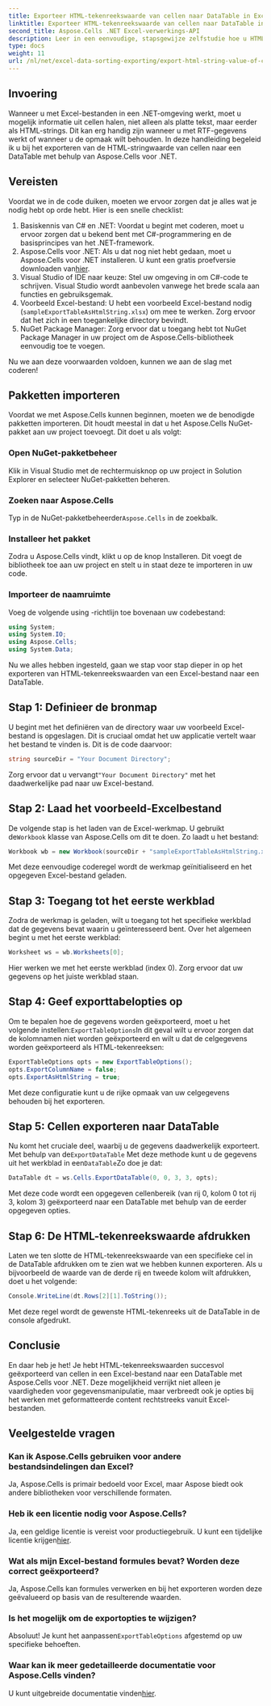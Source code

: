 ```yaml
---
title: Exporteer HTML-tekenreekswaarde van cellen naar DataTable in Excel
linktitle: Exporteer HTML-tekenreekswaarde van cellen naar DataTable in Excel
second_title: Aspose.Cells .NET Excel-verwerkings-API
description: Leer in een eenvoudige, stapsgewijze zelfstudie hoe u HTML-tekenreekswaarden uit Excel-cellen naar een DataTable exporteert met Aspose.Cells voor .NET.
type: docs
weight: 11
url: /nl/net/excel-data-sorting-exporting/export-html-string-value-of-cells-to-datatable-in-excel/
---
```

## Invoering

Wanneer u met Excel-bestanden in een .NET-omgeving werkt, moet u mogelijk informatie uit cellen halen, niet alleen als platte tekst, maar eerder als HTML-strings. Dit kan erg handig zijn wanneer u met RTF-gegevens werkt of wanneer u de opmaak wilt behouden. In deze handleiding begeleid ik u bij het exporteren van de HTML-stringwaarde van cellen naar een DataTable met behulp van Aspose.Cells voor .NET. 

## Vereisten

Voordat we in de code duiken, moeten we ervoor zorgen dat je alles wat je nodig hebt op orde hebt. Hier is een snelle checklist:

1. Basiskennis van C# en .NET: Voordat u begint met coderen, moet u ervoor zorgen dat u bekend bent met C#-programmering en de basisprincipes van het .NET-framework.
2.  Aspose.Cells voor .NET: Als u dat nog niet hebt gedaan, moet u Aspose.Cells voor .NET installeren. U kunt een gratis proefversie downloaden van[hier](https://releases.aspose.com/).
3. Visual Studio of IDE naar keuze: Stel uw omgeving in om C#-code te schrijven. Visual Studio wordt aanbevolen vanwege het brede scala aan functies en gebruiksgemak.
4. Voorbeeld Excel-bestand: U hebt een voorbeeld Excel-bestand nodig (`sampleExportTableAsHtmlString.xlsx`) om mee te werken. Zorg ervoor dat het zich in een toegankelijke directory bevindt.
5. NuGet Package Manager: Zorg ervoor dat u toegang hebt tot NuGet Package Manager in uw project om de Aspose.Cells-bibliotheek eenvoudig toe te voegen.

Nu we aan deze voorwaarden voldoen, kunnen we aan de slag met coderen!

## Pakketten importeren

Voordat we met Aspose.Cells kunnen beginnen, moeten we de benodigde pakketten importeren. Dit houdt meestal in dat u het Aspose.Cells NuGet-pakket aan uw project toevoegt. Dit doet u als volgt:

### Open NuGet-pakketbeheer

Klik in Visual Studio met de rechtermuisknop op uw project in Solution Explorer en selecteer NuGet-pakketten beheren.

### Zoeken naar Aspose.Cells

 Typ in de NuGet-pakketbeheerder`Aspose.Cells` in de zoekbalk.

### Installeer het pakket

Zodra u Aspose.Cells vindt, klikt u op de knop Installeren. Dit voegt de bibliotheek toe aan uw project en stelt u in staat deze te importeren in uw code.

### Importeer de naamruimte

Voeg de volgende using -richtlijn toe bovenaan uw codebestand:

```csharp
using System;
using System.IO;
using Aspose.Cells;
using System.Data;
```

Nu we alles hebben ingesteld, gaan we stap voor stap dieper in op het exporteren van HTML-tekenreekswaarden van een Excel-bestand naar een DataTable. 

## Stap 1: Definieer de bronmap

U begint met het definiëren van de directory waar uw voorbeeld Excel-bestand is opgeslagen. Dit is cruciaal omdat het uw applicatie vertelt waar het bestand te vinden is. Dit is de code daarvoor:

```csharp
string sourceDir = "Your Document Directory";
```

 Zorg ervoor dat u vervangt`"Your Document Directory"` met het daadwerkelijke pad naar uw Excel-bestand.

## Stap 2: Laad het voorbeeld-Excelbestand

 De volgende stap is het laden van de Excel-werkmap. U gebruikt de`Workbook` klasse van Aspose.Cells om dit te doen. Zo laadt u het bestand:

```csharp
Workbook wb = new Workbook(sourceDir + "sampleExportTableAsHtmlString.xlsx");
```

Met deze eenvoudige coderegel wordt de werkmap geïnitialiseerd en het opgegeven Excel-bestand geladen.

## Stap 3: Toegang tot het eerste werkblad

Zodra de werkmap is geladen, wilt u toegang tot het specifieke werkblad dat de gegevens bevat waarin u geïnteresseerd bent. Over het algemeen begint u met het eerste werkblad:

```csharp
Worksheet ws = wb.Worksheets[0];
```

Hier werken we met het eerste werkblad (index 0). Zorg ervoor dat uw gegevens op het juiste werkblad staan.

## Stap 4: Geef exporttabelopties op

Om te bepalen hoe de gegevens worden geëxporteerd, moet u het volgende instellen:`ExportTableOptions`In dit geval wilt u ervoor zorgen dat de kolomnamen niet worden geëxporteerd en wilt u dat de celgegevens worden geëxporteerd als HTML-tekenreeksen:

```csharp
ExportTableOptions opts = new ExportTableOptions();
opts.ExportColumnName = false;
opts.ExportAsHtmlString = true;
```

Met deze configuratie kunt u de rijke opmaak van uw celgegevens behouden bij het exporteren.

## Stap 5: Cellen exporteren naar DataTable

 Nu komt het cruciale deel, waarbij u de gegevens daadwerkelijk exporteert. Met behulp van de`ExportDataTable` Met deze methode kunt u de gegevens uit het werkblad in een`DataTable`Zo doe je dat:

```csharp
DataTable dt = ws.Cells.ExportDataTable(0, 0, 3, 3, opts);
```

Met deze code wordt een opgegeven cellenbereik (van rij 0, kolom 0 tot rij 3, kolom 3) geëxporteerd naar een DataTable met behulp van de eerder opgegeven opties.

## Stap 6: De HTML-tekenreekswaarde afdrukken

Laten we ten slotte de HTML-tekenreekswaarde van een specifieke cel in de DataTable afdrukken om te zien wat we hebben kunnen exporteren. Als u bijvoorbeeld de waarde van de derde rij en tweede kolom wilt afdrukken, doet u het volgende:

```csharp
Console.WriteLine(dt.Rows[2][1].ToString());
```

Met deze regel wordt de gewenste HTML-tekenreeks uit de DataTable in de console afgedrukt. 

## Conclusie 

En daar heb je het! Je hebt HTML-tekenreekswaarden succesvol geëxporteerd van cellen in een Excel-bestand naar een DataTable met Aspose.Cells voor .NET. Deze mogelijkheid verrijkt niet alleen je vaardigheden voor gegevensmanipulatie, maar verbreedt ook je opties bij het werken met geformatteerde content rechtstreeks vanuit Excel-bestanden. 

## Veelgestelde vragen

### Kan ik Aspose.Cells gebruiken voor andere bestandsindelingen dan Excel?  
Ja, Aspose.Cells is primair bedoeld voor Excel, maar Aspose biedt ook andere bibliotheken voor verschillende formaten.

### Heb ik een licentie nodig voor Aspose.Cells?  
 Ja, een geldige licentie is vereist voor productiegebruik. U kunt een tijdelijke licentie krijgen[hier](https://purchase.aspose.com/temporary-license/).

### Wat als mijn Excel-bestand formules bevat? Worden deze correct geëxporteerd?  
Ja, Aspose.Cells kan formules verwerken en bij het exporteren worden deze geëvalueerd op basis van de resulterende waarden.

### Is het mogelijk om de exportopties te wijzigen?  
 Absoluut! Je kunt het aanpassen`ExportTableOptions` afgestemd op uw specifieke behoeften.

### Waar kan ik meer gedetailleerde documentatie voor Aspose.Cells vinden?  
 U kunt uitgebreide documentatie vinden[hier](https://reference.aspose.com/cells/net/).